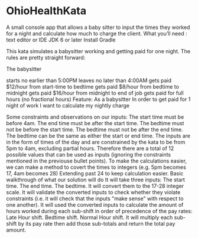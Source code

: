 # OhioHealthKata
A small console app that allows a baby sitter to input the times they worked for a night and calculate how much to charge the client.
What you’ll need :
  text editor or IDE
  JDK 6 or later
  Install Gradle




This kata simulates a babysitter working and getting paid for one night. The rules are pretty straight forward:

The babysitter

starts no earlier than 5:00PM
leaves no later than 4:00AM
gets paid $12/hour from start-time to bedtime
gets paid $8/hour from bedtime to midnight
gets paid $16/hour from midnight to end of job
gets paid for full hours (no fractional hours)
Feature: As a babysitter In order to get paid for 1 night of work I want to calculate my nightly charge

Some constraints and observations on our inputs:
The start time must be before 4am.
The end time must be after the start time.
The bedtime must not be before the start time.
The bedtime must not be after the end time.
The bedtime can be the same as either the start or end time.
The inputs are in the form of times of the day and are constrained by the kata to be from 5pm to 4am, excluding partial hours. Therefore there are a total of 12 possible values that can be used as inputs (ignoring the constraints mentioned in the previouse bullet points).
To make the calculations easier, we can make a method to covert the times to integers (e.g. 5pm becomes 17, 4am becomes 28) Extending past 24 to keep calculation easier.
Basic walkthrough of what our solution will do
It will take three inputs:
The start time.
The end time.
The bedtime.
It will convert them to the 17-28 integer scale.
It will validate the converted inputs to check whether they violate constraints (i.e. it will check that the inputs "make sense" with respect to one another).
It will used the converted inputs to calculate the amount of hours worked during each sub-shift in order of precedence of the pay rates:
Late Hour shift.
Bedtime shift.
Normal Hour shift.
It will multiply each sub-shift by its pay rate then add those sub-totals and return the total pay amount.
